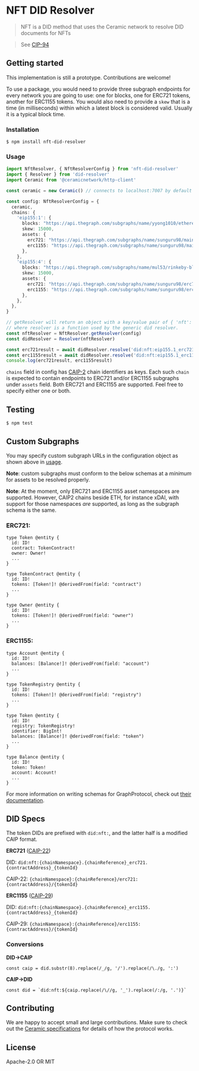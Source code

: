 # NFT DID Resolver

> NFT is a DID method that uses the Ceramic network to resolve DID documents for NFTs

> See [CIP-94](https://github.com/ceramicnetwork/CIP/blob/main/CIPs/CIP-94/CIP-94.md)

## Getting started

This implementation is still a prototype. Contributions are welcome!

To use a package, you would need to provide three subgraph endpoints for every network you are going to use:
one for blocks, one for ERC721 tokens, another for ERC1155 tokens. You would also need to provide a `skew` that
is a time (in milliseconds) within which a latest block is considered valid. Usually it is a typical block time. 

### Installation
```
$ npm install nft-did-resolver
```

### Usage

```typescript
import NftResolver, { NftResolverConfig } from 'nft-did-resolver'
import { Resolver } from 'did-resolver'
import Ceramic from '@ceramicnetwork/http-client'

const ceramic = new Ceramic() // connects to localhost:7007 by default

const config: NftResolverConfig = {
  ceramic,
  chains: {
    'eip155:1': {
      blocks: "https://api.thegraph.com/subgraphs/name/yyong1010/ethereumblocks",
      skew: 15000,
      assets: {
        erc721: "https://api.thegraph.com/subgraphs/name/sunguru98/mainnet-erc721-subgraph",
        erc1155: "https://api.thegraph.com/subgraphs/name/sunguru98/mainnet-erc1155-subgraph",
      },
    },
    'eip155:4': {
      blocks: "https://api.thegraph.com/subgraphs/name/mul53/rinkeby-blocks",
      skew: 15000,
      assets: {
        erc721: "https://api.thegraph.com/subgraphs/name/sunguru98/erc721-rinkeby-subgraph",
        erc1155: "https://api.thegraph.com/subgraphs/name/sunguru98/erc1155-rinkeby-subgraph",
      },
    },
  },
}

// getResolver will return an object with a key/value pair of { 'nft': resolver }
// where resolver is a function used by the generic did resolver.
const nftResolver = NftResolver.getResolver(config)
const didResolver = Resolver(nftResolver)

const erc721result = await didResolver.resolve('did:nft:eip155.1_erc721.0xb300a43751601bd54ffee7de35929537b28e1488_2')
const erc1155result = await didResolver.resolve('did:nft:eip155.1_erc1155.0x06eb48572a2ef9a3b230d69ca731330793b65bdc_1')
console.log(erc721result, erc1155result)
```

`chains` field in config has [CAIP-2](https://github.com/ChainAgnostic/CAIPs/blob/master/CAIPs/caip-2.md) chain identifiers as keys.
Each such `chain` is expected to contain endpoints to ERC721 and/or ERC1155 subgraphs under `assets` field.
Both ERC721 and ERC1155 are supported. Feel free to specify either one or both.

## Testing
```
$ npm test
```

## Custom Subgraphs
You may specify custom subgraph URLs in the configuration object as shown above in [usage](#usage).

**Note**: custom subgraphs must conform to the below schemas at a *minimum* for assets to be resolved properly.

**Note**: At the moment, only ERC721 and ERC1155 asset namespaces are supported. However, CAIP2 chains beside ETH,
for instance xDAI, with support for those namespaces *are* supported, as long as the subgraph schema is the same.

### ERC721:

```gql
type Token @entity {
  id: ID!
  contract: TokenContract!
  owner: Owner!
  ...
}

type TokenContract @entity {
  id: ID!
  tokens: [Token!]! @derivedFrom(field: "contract")
  ...
}

type Owner @entity {
  id: ID!
  tokens: [Token!]! @derivedFrom(field: "owner")
  ...
}

```

### ERC1155:
```gql
type Account @entity {
  id: ID!
  balances: [Balance!]! @derivedFrom(field: "account")
  ...
}
 
type TokenRegistry @entity {
  id: ID!
  tokens: [Token!]! @derivedFrom(field: "registry")
  ...
}

type Token @entity {
  id: ID!
  registry: TokenRegistry!
  identifier: BigInt!
  balances: [Balance!]! @derivedFrom(field: "token")
  ...
}
 
type Balance @entity {
  id: ID!
  token: Token!
  account: Account!
  ...
}

```

For more information on writing schemas for GraphProtocol, check out [their documentation](https://thegraph.com/docs/define-a-subgraph#defining-entities).

## DID Specs
The token DIDs are prefixed with `did:nft:`, and the latter half is a modified CAIP format.

**ERC721** ([CAIP-22](https://github.com/ChainAgnostic/CAIPs/blob/master/CAIPs/CAIP-22.md))

DID: `did:nft:{chainNamespace}.{chainReference}_erc721.{contractAddress}_{tokenId}`

CAIP-22: `{chainNamespace}:{chainReference}/erc721:{contractAddress}/{tokenId}`

**ERC1155** ([CAIP-29](https://github.com/ChainAgnostic/CAIPs/blob/master/CAIPs/CAIP-29.md))

DID: `did:nft:{chainNamespace}.{chainReference}_erc1155.{contractAddress}_{tokenId}`

CAIP-29: `{chainNamespace}:{chainReference}/erc1155:{contractAddress}/{tokenId}`


### Conversions
**DID->CAIP**
```
const caip = did.substr(8).replace(/_/g, '/').replace(/\./g, ':')
```
**CAIP->DID**
```
const did = `did:nft:${caip.replace(/\//g, '_').replace(/:/g, '.')}`
```


## Contributing
We are happy to accept small and large contributions. Make sure to check out the [Ceramic specifications](https://github.com/ceramicnetwork/specs) for details of how the protocol works.


## License
Apache-2.0 OR MIT
